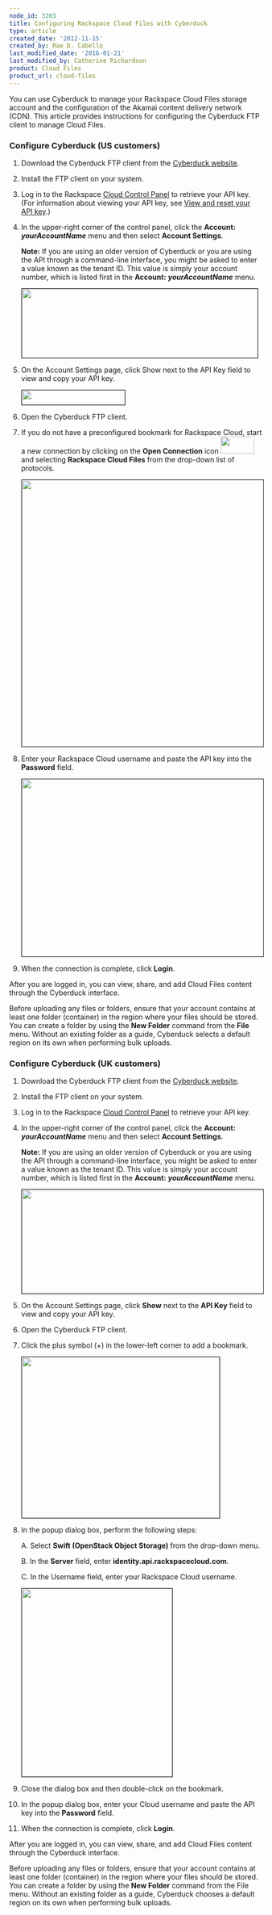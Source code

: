 ```yaml
---
node_id: 3203
title: Configuring Rackspace Cloud Files with Cyberduck
type: article
created_date: '2012-11-15'
created_by: Rae D. Cabello
last_modified_date: '2016-01-21'
last_modified_by: Catherine Richardson
product: Cloud Files
product_url: cloud-files
---
```


You can use Cyberduck to manage your Rackspace Cloud Files storage account and the configuration of the Akamai content delivery network (CDN). This article provides instructions for configuring the Cyberduck FTP client to manage Cloud Files.

### Configure Cyberduck (US customers)<a name="USA"></a>

1.	Download the Cyberduck FTP client from the [Cyberduck website](https://trac.cyberduck.io/wiki/help/en/howto/cloudfiles).

2.	Install the FTP client on your system.

3.	Log in to the Rackspace [Cloud Control Panel](https://mycloud.rackspace.com) to retrieve your API key. (For information about viewing your API key, see [View and reset your API key](/how-to/view-and-reset-your-api-key).)

4.	In the upper-right corner of the control panel, click the **Account:** ***yourAccountName*** menu and then select **Account Settings**.

    **Note:** If you are using an older version of Cyberduck or you are using the API through a command-line interface, you might be asked to enter a value known as the tenant ID. This value is simply your account number, which is listed first in the **Account:** ***yourAccountName*** menu.

    <img alt="" src="https://8026b2e3760e2433679c-fffceaebb8c6ee053c935e8915a3fbe7.ssl.cf2.rackcdn.com/field/image/3203.png" width="469" height="137" border="1" />

5.	On the Account Settings page, click Show next to the API Key field to view and copy your API key.

    <img src="https://8026b2e3760e2433679c-fffceaebb8c6ee053c935e8915a3fbe7.ssl.cf2.rackcdn.com/field/image/cpapientry.png" width="205" height="29" border="1" alt=""  />

6.	Open the Cyberduck FTP client.

7.	If you do not have a preconfigured bookmark for Rackspace Cloud, start a new connection by clicking on the **Open Connection** icon <img src="https://8026b2e3760e2433679c-fffceaebb8c6ee053c935e8915a3fbe7.ssl.cf2.rackcdn.com/field/image/CyberduckOpenConnection.png" width="67" height="34" alt=""  /> and selecting **Rackspace Cloud Files** from the drop-down list of protocols.

    <img src="https://8026b2e3760e2433679c-fffceaebb8c6ee053c935e8915a3fbe7.ssl.cf2.rackcdn.com/field/image/CyberDuckCFMenuSelectProtocol.png" width="941" height="529" border="1" alt=""  />

8.	Enter your Rackspace Cloud username and paste the API key into the **Password** field.

    <img src="https://8026b2e3760e2433679c-fffceaebb8c6ee053c935e8915a3fbe7.ssl.cf2.rackcdn.com/field/image/CyberDuckCloudFiles.png" width="627" height="352" border="1" alt=""  />

9.	When the connection is complete, click **Login**.

After you are logged in, you can view, share, and add Cloud Files content through the Cyberduck interface.

Before uploading any files or folders, ensure that your account contains at least one folder (container) in the region where your files should be stored. You can create a folder by using the **New Folder** command from the **File** menu. Without an existing folder as a guide, Cyberduck selects a default region on its own when performing bulk uploads.

### Configure Cyberduck (UK customers) <a name="UK"></a>

1.	Download the Cyberduck FTP client from the [Cyberduck website](https://trac.cyberduck.io/wiki/help/en/howto/cloudfiles).

2.	Install the FTP client on your system.

3.	Log in to the Rackspace [Cloud Control Panel](https://mycloud.rackspace.com) to retrieve your API key.

4.	In the upper-right corner of the control panel, click the **Account:** ***yourAccountName*** menu and then select **Account Settings**.

    **Note:** If you are using an older version of Cyberduck or you are using the API through a command-line interface, you might be asked to enter a value known as the tenant ID. This value is simply your account number, which is listed first in the **Account:** ***yourAccountName*** menu.

    <img src="https://8026b2e3760e2433679c-fffceaebb8c6ee053c935e8915a3fbe7.ssl.cf2.rackcdn.com/field/image/3203.png" width="703" height="206" border="1" alt=""  />

5.	On the Account Settings page, click **Show** next to the **API Key** field to view and copy your API key.

6.	Open the Cyberduck FTP client.

7.	Click the plus symbol (+) in the lower-left corner to add a bookmark.

    <img src="https://8026b2e3760e2433679c-fffceaebb8c6ee053c935e8915a3fbe7.ssl.cf2.rackcdn.com/field/image/cyberduck_for_UK_1.png" width="393" height="319" border="1" alt=""  />

8.	In the popup dialog box, perform the following steps:

    A.	Select **Swift (OpenStack Object Storage)** from the drop-down menu.

    B.	In the **Server** field, enter **identity.api.rackspacecloud.com**.

    C. In the Username field, enter your Rackspace Cloud username.

	<img src="https://8026b2e3760e2433679c-fffceaebb8c6ee053c935e8915a3fbe7.ssl.cf2.rackcdn.com/field/image/cyberduck6.png" width="299" height="373" border="1" alt=""  />

9.	Close the dialog box and then double-click on the bookmark.

10.	In the popup dialog box, enter your Cloud username and paste the API key into the **Password** field.

11.	When the connection is complete, click **Login**.

After you are logged in, you can view, share, and add Cloud Files content through the Cyberduck interface.

Before uploading any files or folders, ensure that your account contains at least one folder (container) in the region where your files should be stored. You can create a folder by using the **New Folder** command from the File menu. Without an existing folder as a guide, Cyberduck chooses a default region on its own when performing bulk uploads.
